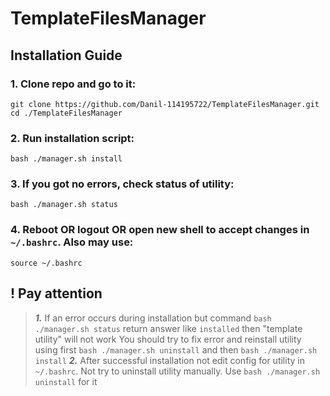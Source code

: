 # TemplateFilesManager

## Installation Guide

### 1. Clone repo and go to it:

```shell
git clone https://github.com/Danil-114195722/TemplateFilesManager.git
cd ./TemplateFilesManager
```

### 2. Run installation script:

```shell
bash ./manager.sh install
```

### 3. If you got no errors, check status of utility:

```shell
bash ./manager.sh status
```

### 4. Reboot OR logout OR open new shell to accept changes in `~/.bashrc`. Also may use:

```shell
source ~/.bashrc
```

## ! Pay attention

> ___1.___ If an error occurs during installation but command `bash ./manager.sh status` return answer like `installed` then "template utility" will not work
> You should try to fix error and reinstall utility using first `bash ./manager.sh uninstall` and then `bash ./manager.sh install`
> ___2.___ After successful installation not edit config for utility in `~/.bashrc`. Not try to uninstall utility manually. Use `bash ./manager.sh uninstall` for it

